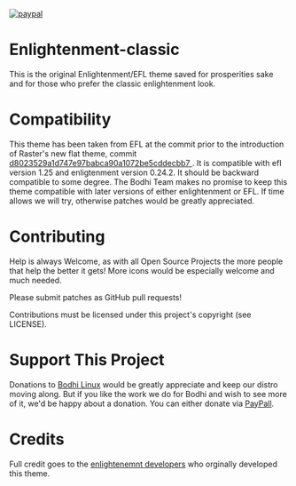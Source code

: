 [![paypal](https://www.paypalobjects.com/en_US/i/btn/btn_donate_SM.gif)](https://www.paypal.com/paypalme/rbtylee)

# Enlightenment-classic

This is the original Enlightenment/EFL theme saved for prosperities sake and for those who prefer the classic enlightenment look.

# Compatibility

This theme has been taken from EFL at the commit prior to the introduction of Raster's new flat theme, commit [d8023529a1d747e97babca90a1072be5cddecbb7 ](https://git.enlightenment.org/core/efl.git/commit/data/elementary/themes?id=d8023529a1d747e97babca90a1072be5cddecbb7). It is compatible with efl version 1.25 and enligtenment version 0.24.2. It should be backward compatible to some degree. The Bodhi Team makes no promise to keep this theme compatible with later versions of either enlightenment or EFL. If  time allows we will try, otherwise patches would be greatly appreciated.

# Contributing

Help is always Welcome, as with all Open Source Projects the more people that help the better it gets!
More icons would be especially welcome and much needed.

Please submit patches as GitHub pull requests!

Contributions must be licensed under this project's copyright (see LICENSE).

# Support This Project

Donations to [Bodhi Linux](https://www.bodhilinux.com/donate/) would be greatly appreciate and keep our distro moving along. But if you like the work we do for Bodhi and wish to see more of it, we'd be happy about a donation. You can either donate via [PayPall](https://www.paypal.com/paypalme/rbtylee). 

# Credits

Full credit goes to the [enlightenemnt developers](https://git.enlightenment.org/core/efl.git/tree/AUTHORS) who orginally developed this theme.
